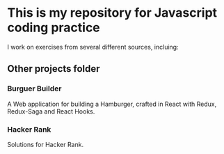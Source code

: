 # This is my repository for Javascript coding practice

I work on exercises from several different sources, incluing:

## Other projects folder

### Burguer Builder

A Web application for building a Hamburger, crafted in React with Redux, Redux-Saga and React Hooks.

### Hacker Rank

Solutions for Hacker Rank.
